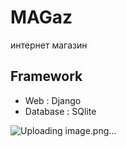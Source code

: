 # MAGaz

интернет магазин

## Framework
- Web : Django
- Database : SQlite


![Uploading image.png…]()
